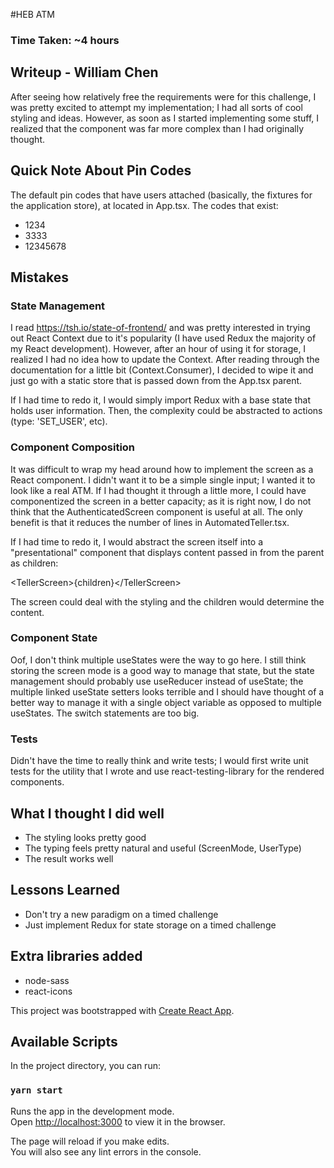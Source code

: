 #HEB ATM

### Time Taken: ~4 hours

## Writeup - William Chen

After seeing how relatively free the requirements were for this challenge, I was pretty excited to attempt my implementation; I had all sorts of cool styling and ideas. However, as soon as I started implementing some stuff, I realized that the component was far more complex than I had originally thought.

## Quick Note About Pin Codes
The default pin codes that have users attached (basically, the fixtures for the application store), at located in App.tsx. 
The codes that exist:
<ul>
  <li>1234</li>
  <li>3333</li>
  <li>12345678</li>
</ul>

## Mistakes

### State Management
I read https://tsh.io/state-of-frontend/ and was pretty interested in trying out React Context due to it's popularity (I have used Redux the majority of my React development). However, after an hour of using it for storage, I realized I had no idea how to update the Context. After reading through the documentation for a little bit (Context.Consumer), I decided to wipe it and just go with a static store that is passed down from the App.tsx parent. 

If I had time to redo it, I would simply import Redux with a base state that holds user information. Then, the complexity could be abstracted to actions (type: 'SET_USER', etc).

### Component Composition
It was difficult to wrap my head around how to implement the screen as a React component. I didn't want it to be a simple single input; I wanted it to look like a real ATM. If I had thought it through a little more, I could have componentized the screen in a better capacity; as it is right now, I do not think that the AuthenticatedScreen component is useful at all. The only benefit is that it reduces the number of lines in AutomatedTeller.tsx.

If I had time to redo it, I would abstract the screen itself into a "presentational" component that displays content passed in from the parent as children:

\<TellerScreen\>{children}\</TellerScreen\>

The screen could deal with the styling and the children would determine the content.

### Component State
Oof, I don't think multiple useStates were the way to go here. I still think storing the screen mode is a good way to manage that state, but the state management should probably use useReducer instead of useState; the multiple linked useState setters looks terrible and I should have thought of a better way to manage it with a single object variable as opposed to multiple useStates. The switch statements are too big.

### Tests
Didn't have the time to really think and write tests; I would first write unit tests for the utility that I wrote and use react-testing-library for the rendered components.

## What I thought I did well
<ul>
<li>The styling looks pretty good</li>
<li>The typing feels pretty natural and useful (ScreenMode, UserType)</li>
<li>The result works well</li>
</ul>

## Lessons Learned
<ul>
<li>Don't try a new paradigm on a timed challenge</li>
<li>Just implement Redux for state storage on a timed challenge</li>
</ul>

## Extra libraries added 
<ul>
<li>node-sass</li>
<li>react-icons</li>
</ul>

This project was bootstrapped with [Create React App](https://github.com/facebook/create-react-app).

## Available Scripts

In the project directory, you can run:

### `yarn start`

Runs the app in the development mode.<br />
Open [http://localhost:3000](http://localhost:3000) to view it in the browser.

The page will reload if you make edits.<br />
You will also see any lint errors in the console.
